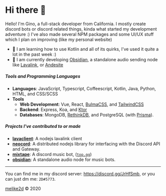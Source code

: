 # Hi there 👋

Hello! I'm Gino, a full-stack developer from California. I mostly create discord bots or discord related things, kinda what started my development adventure :) I've also made several NPM packages and some UI/UX stuff which I plan on improving (like my personal website)

<!-- * **🔭** I am currently working on **Mandroc**, the guild bound bot for [@MenuDocs](https://github.com/menudocs). -->
* **🌱** I am learning how to use Kotlin and all of its quirks, I've used it quite a lot in the past week :)
* **🔭** I am currently developing [Obsidian](https://github.com/mixtape-bot/obsidian), a standalone audio sending node like [Lavalink](https://github.com/frederikam/lavalink), or [Andesite](https://github.com/natanbc/andesite)

##### Tools and Programming Languages

- **Languages**: JavaScript, Typescript, Coffeescript, Kotlin, Java, Python, HTML, and CSS/SCSS
- **Tools**
  - **Web Development**: Vue, React, [BulmaCSS](https://bulma.io), and [TailwindCSS](https://tailwindcss.com)
  - **Backend**: Express, Koa, and [Ktor](https://ktor.io)
  - **Databases**: MongoDB, [RethinkDB](https://rethinkdb.com), and PostgreSQL (with [Prisma](https://prisma.io)).

##### Projects I've contributed to or made

- [**lavaclient**](https://github.com/lavaclient): A nodejs lavalink client 
- [**neocord**](https://github.com/neo-cord): A distributed nodejs library for interfacing with the Discord API and Gateway.
- [**mixtape**](https://github.com/mixtape-bot): A discord music bot, ([`top.gg`](https://top.gg/bot/561151296170622976))
- [**obsidian**](https://github.com/mixtape-bot/obsidian): A standalone audio node for music bots.

---

You can find me in my discord server: <https://discord.gg/JrHfSmb>, or you can just dm me: `2D#5773`.

[melike2d](https://melike2d.me) &copy; 2020

<!--
**MeLike2D/MeLike2D** is a ✨ _special_ ✨ repository because its `README.md` (this file) appears on your GitHub profile.

Here are some ideas to get you started:

- 🔭 I’m currently working on ...
- 🌱 I’m currently learning ...
- 👯 I’m looking to collaborate on ...
- 🤔 I’m looking for help with ...
- 💬 Ask me about ...
- 📫 How to reach me: ...
- 😄 Pronouns: ...
- ⚡ Fun fact: ...
-->
